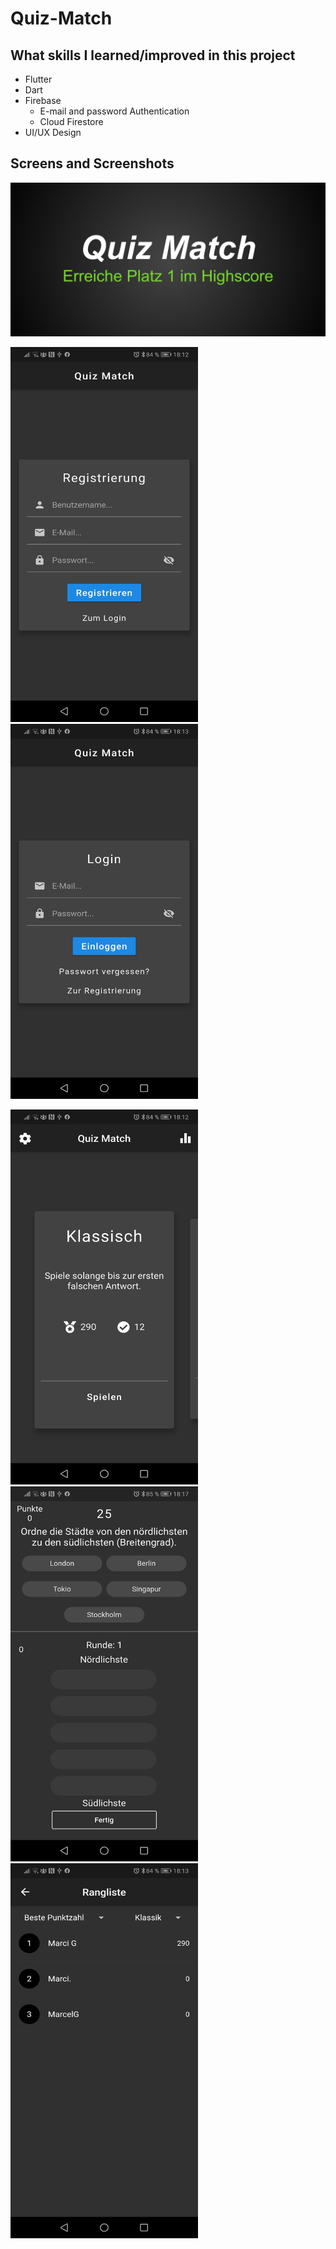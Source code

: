 # Quiz-Match

## What skills I learned/improved in this project

- Flutter
- Dart
- Firebase
  - E-mail and password Authentication
  - Cloud Firestore
- UI/UX Design

## Screens and Screenshots

<img src="https://github.com/Marcel-Geirhos/quiz_match/blob/master/android/app/src/main/res/feature_graphic_quiz_match.png">

<img src="https://github.com/Marcel-Geirhos/quiz_match/blob/master/android/app/src/main/res/register_quiz_match.jpg" width="300" height="600"> <img src="https://github.com/Marcel-Geirhos/quiz_match/blob/master/android/app/src/main/res/login_quiz_match.jpg" width="300" height="600">

<img src="https://github.com/Marcel-Geirhos/quiz_match/blob/master/android/app/src/main/res/gameSelection_quiz_match.jpg" width="300" height="600"> <img src="https://github.com/Marcel-Geirhos/quiz_match/blob/master/android/app/src/main/res/game_quiz_match.jpg" width="300" height="600"> <img src="https://github.com/Marcel-Geirhos/quiz_match/blob/master/android/app/src/main/res/highscore_quiz_match.jpg" width="300" height="600">
